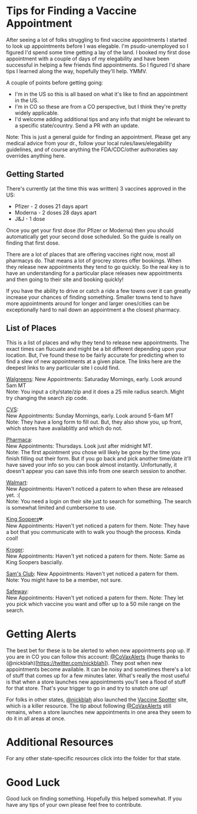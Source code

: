 # Tips for Finding a Vaccine Appointment

After seeing a lot of folks struggling to find vaccine appointments I started to look up appointments before I was elegable. I'm psudo-unemployed 
so I figured I'd spend some time getting a lay of the land. I booked my first dose appointment with a couple of days of my elegability and have been 
successful in helping a few friends find appointments. So I figured I'd share tips I learned along the way, hopefully they'll help. YMMV. 

A couple of points before getting going:  
* I'm in the US so this is all based on what it's like to find an appointment in the US.  
* I'm in CO so these are from a CO perspective, but I think they're pretty widely applicable.  
* I'd welcome adding additional tips and any info that might be relevant to a specific state/country. Send a PR with an update.  

Note: This is just a general guide for finding an appointment. Please get any medical advice from your dr., follow your local rules/laws/elegability guidelines, and of course
anything the FDA/CDC/other authoraties say overrides anything here.  

## Getting Started

There's currently (at the time this was written) 3 vaccines approved in the US:  
* Pfizer - 2 doses 21 days apart  
* Moderna - 2 doses 28 days apart  
* J&J - 1 dose  
  
Once you get your first dose (for Pfizer or Moderna) then you should automatically get your second dose scheduled. So the guide is really on finding that first dose.  
  
There are a lot of places that are offering vaccines right now, most all pharmacys do. That means a lot of grocrey stores offer bookings. When they release new appointments
they tend to go quickly. So the real key is to have an understanding for a particular place releases new appointments and then going to their site and booking quickly!  

If you have the ability to drive or catch a ride a few towns over it can greatly increase your chances of finding something. Smaller towns tend to have more appointments 
around for longer and larger ones/cities can be exceptionally hard to nail down an appointment a the closest pharmacy.  

## List of Places

This is a list of places and why they tend to release new appointments. The exact times can flucuate and might be a bit different depending upon your location. But, 
I've found these to be fairly accurate for predicting when to find a slew of new appointments at a given place. The links here are the deepest links to any particular
site I could find.  
  
[Walgreens](https://www.walgreens.com/findcare/vaccination/covid-19?ban=covid_scheduler_brandstory_main_March2021): 
New Appointments: Saturaday Mornings, early. Look around 5am MT  
Note: You input a city/state/zip and it does a 25 mile radius search. Might try changing the search zip code.  
  
[CVS]():  
New Appointments: Sunday Mornings, early. Look around 5-6am MT  
Note: They have a long form to fill out. But, they also show you, up front, which stores have availablitly and which do not.  
  
[Pharmaca](https://pharmaca.as.me/schedule.php):  
New Appointments: Thursdays. Look just after midnight MT.  
Note: The first apointment you chose will likely be gone by the time you finish filling out their form. But if you go back and pick another time/date it'll have saved 
your info so you can book almost instantly. Unfortunatly, it doesn't appear you can save this info from one search session to another.  
  
[Walmart](https://www.walmart.com/account/login?returnUrl=/pharmacy/clinical-services/immunization/scheduled?imzType=covid):  
New Appointments: Haven't noticed a patern to when these are released yet. :(  
Note: You need a login on their site just to search for something. The search is somewhat limited and cumbersome to use.  
  
[King Soopers](https://www.kingsoopers.com/i/coronavirus-update/vaccine)💔:  
New Appointments: Haven't yet noticed a patern for them. 
Note: They have a bot that you communicate with to walk you though the process. Kinda cool! 
  
[Kroger](https://www.kroger.com/i/coronavirus-update/vaccine):  
New Appointments: Haven't yet noticed a patern for them. 
Note: Same as King Soopers bascially.  
  
[Sam's Club](https://www.samsclub.com/pharmacy/immunization?imzType=covid):
New Appointments: Haven't yet noticed a patern for them. 
Note: You might have to be a member, not sure.  
  
[Safeway](https://www.mhealthappointments.com/covidappt):  
New Appointments: Haven't yet noticed a patern for them. 
Note: They let you pick which vaccine you want and offer up to a 50 mile range on the search.  
  
# Getting Alerts  

The best bet for these is to be alerted to when new appointments pop up. If you are in CO you can follow this account: [@CoVaxAlerts](https://twitter.com/covaxalerts) (huge thanks to (@nickblah)[https://twitter.com/nickblah]). 
They post when new appointments become available. It can be noisy and sometimes there's a lot of stuff that comes up for a few minutes later. What's really the most useful 
is that when a store launches new appointments you'll see a flood of stuff for that store. That's your trigger to go in and try to snatch one up!  
  
For folks in other states, [@nickblah](https://twitter.com/nickblah) also launched the [Vaccine Spotter](https://www.vaccinespotter.org/) site, which is a killer resource. The tip about following [@CoVaxAlerts](https://twitter.com/covaxalerts) still remains, 
when a store launches new appointments in one area they seem to do it in all areas at once.  
  
# Additional Resources  
  
For any other state-specific resources click into the folder for that state.  

# Good Luck
Good luck on finding something. Hopefully this helped somewhat. If you have any tips of your own please feel free to contribute.  

